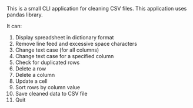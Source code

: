 This is a small CLI application for cleaning CSV files.
This application uses pandas library.

It can:
1. Display spreadsheet in dictionary format
2. Remove line feed and excessive space characters
3. Change text case (for all columns)
4. Change text case for a specified column
5. Check for duplicated rows
6. Delete a row
7. Delete a column
8. Update a cell
9. Sort rows by column value
11. Save cleaned data to CSV file
12. Quit